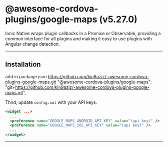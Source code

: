 # @awesome-cordova-plugins/google-maps (v5.27.0)


Ionic Native wraps plugin callbacks in a Promise or Observable, providing a common interface for all plugins and making it easy to use plugins with Angular change detection.

------------------------

## Installation

add in package.json
https://github.com/kin9aziz/-awesome-cordova-plugins-google-maps.git
"@awesome-cordova-plugins/google-maps": "git+https://github.com/kin9aziz/-awesome-cordova-plugins-google-maps.git",

Third, update `config.xml` with your API keys.

```xml
<widget ...>
  ...
  <preference name="GOOGLE_MAPS_ANDROID_API_KEY" value="(api key)" />
  <preference name="GOOGLE_MAPS_IOS_API_KEY" value="(api key)" />
  ...
</widget>
```

------------------------
